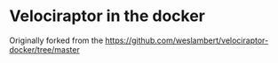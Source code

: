 # Velociraptor in the docker

Originally forked from the https://github.com/weslambert/velociraptor-docker/tree/master 
